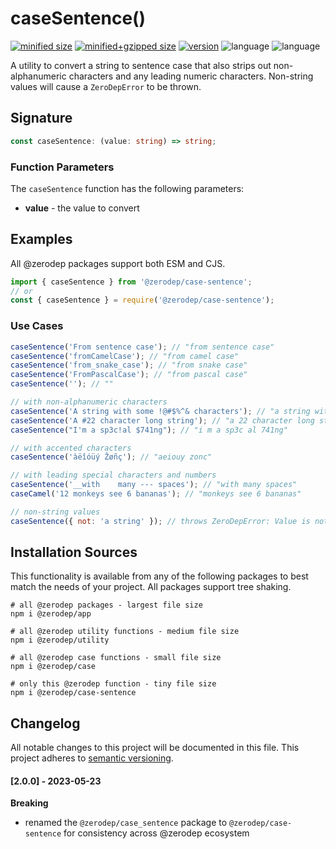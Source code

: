 # caseSentence()

[![minified size](https://img.shields.io/bundlephobia/min/@zerodep/case-sentence?style=flat-square&color=blue)](https://bundlephobia.com/package/@zerodep/case-sentence)
[![minified+gzipped size](https://img.shields.io/bundlephobia/minzip/@zerodep/case-sentence?style=flat-square&color=blue)](https://bundlephobia.com/package/@zerodep/case-sentence)
[![version](https://img.shields.io/npm/v/@zerodep/case-sentence?style=flat-square&color=blue)](https://www.npmjs.com/package/@zerodep/case-sentence)
![language](https://img.shields.io/github/languages/top/cdepage/zerodep?style=flat-square)
![language](https://img.shields.io/badge/types-included-blue?style=flat-square)

A utility to convert a string to sentence case that also strips out non-alphanumeric characters and any leading numeric characters. Non-string values will cause a `ZeroDepError` to be thrown.

## Signature

```typescript
const caseSentence: (value: string) => string;
```

### Function Parameters

The `caseSentence` function has the following parameters:

- **value** - the value to convert

## Examples

All @zerodep packages support both ESM and CJS.

```javascript
import { caseSentence } from '@zerodep/case-sentence';
// or
const { caseSentence } = require('@zerodep/case-sentence');
```

### Use Cases

```javascript
caseSentence('From sentence case'); // "from sentence case"
caseSentence('fromCamelCase'); // "from camel case"
caseSentence('from_snake_case'); // "from snake case"
caseSentence('FromPascalCase'); // "from pascal case"
caseSentence(''); // ""

// with non-alphanumeric characters
caseSentence('A string with some !@#$%^& characters'); // "a string with some characters"
caseSentence('A #22 character long string'); // "a 22 character long string"
caseSentence("I'm a sp3c!al $741ng"); // "i m a sp3c al 741ng"

// with accented characters
caseSentence('àëîóüý Žøñç'); // "aeiouy zonc"

// with leading special characters and numbers
caseSentence('__with    many --- spaces'); // "with many spaces"
caseCamel('12 monkeys see 6 bananas'); // "monkeys see 6 bananas"

// non-string values
caseSentence({ not: 'a string' }); // throws ZeroDepError: Value is not a string
```

## Installation Sources

This functionality is available from any of the following packages to best match the needs of your project. All packages support tree shaking.

```shell
# all @zerodep packages - largest file size
npm i @zerodep/app

# all @zerodep utility functions - medium file size
npm i @zerodep/utility

# all @zerodep case functions - small file size
npm i @zerodep/case

# only this @zerodep function - tiny file size
npm i @zerodep/case-sentence
```

## Changelog

All notable changes to this project will be documented in this file. This project adheres to [semantic versioning](https://semver.org/spec/v2.0.0.html).

#### [2.0.0] - 2023-05-23

**Breaking**

- renamed the `@zerodep/case_sentence` package to `@zerodep/case-sentence` for consistency across @zerodep ecosystem
